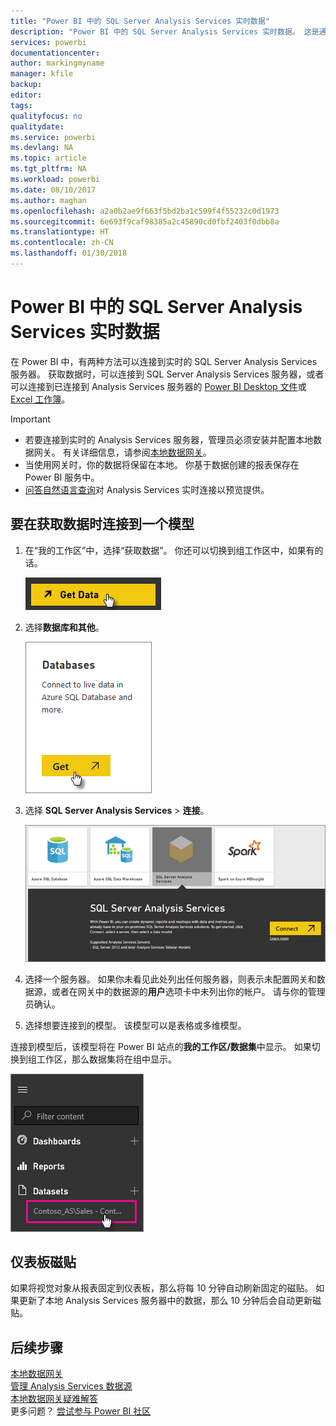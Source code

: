 ```yaml
---
title: "Power BI 中的 SQL Server Analysis Services 实时数据"
description: "Power BI 中的 SQL Server Analysis Services 实时数据。 这是通过为企业网关配置的数据源来实现。"
services: powerbi
documentationcenter: 
author: markingmyname
manager: kfile
backup: 
editor: 
tags: 
qualityfocus: no
qualitydate: 
ms.service: powerbi
ms.devlang: NA
ms.topic: article
ms.tgt_pltfrm: NA
ms.workload: powerbi
ms.date: 08/10/2017
ms.author: maghan
ms.openlocfilehash: a2a0b2ae9f663f5bd2ba1c599f4f55232c0d1973
ms.sourcegitcommit: 6e693f9caf98385a2c45890cd0fbf2403f0dbb8a
ms.translationtype: HT
ms.contentlocale: zh-CN
ms.lasthandoff: 01/30/2018
---
```

# <a name="sql-server-analysis-services-live-data-in-power-bi"></a>Power BI 中的 SQL Server Analysis Services 实时数据
在 Power BI 中，有两种方法可以连接到实时的 SQL Server Analysis Services 服务器。 获取数据时，可以连接到 SQL Server Analysis Services 服务器，或者可以连接到已连接到 Analysis Services 服务器的 [Power BI Desktop 文件](service-desktop-files.md)或 [Excel 工作簿](service-excel-workbook-files.md)。

 >[!IMPORTANT]
 >* 若要连接到实时的 Analysis Services 服务器，管理员必须安装并配置本地数据网关。 有关详细信息，请参阅[本地数据网关](service-gateway-onprem.md)。
 >* 当使用网关时，你的数据将保留在本地。  你基于数据创建的报表保存在 Power BI 服务中。 
 >* [问答自然语言查询](service-q-and-a-direct-query.md)对 Analysis Services 实时连接以预览提供。

## <a name="to-connect-to-a-model-from-get-data"></a>要在获取数据时连接到一个模型
1. 在“我的工作区”中，选择“获取数据”。 你还可以切换到组工作区中，如果有的话。
   
   ![](media/sql-server-analysis-services-tabular-data/connecttoas_getdatabutton.png)
2. 选择**数据库和其他**。
   
   ![](media/sql-server-analysis-services-tabular-data/connecttoas_getdata_1.png)
3. 选择 **SQL Server Analysis Services** > **连接**。 
   
   ![](media/sql-server-analysis-services-tabular-data/connecttoas_getdata_2.png)
4. 选择一个服务器。 如果你未看见此处列出任何服务器，则表示未配置网关和数据源，或者在网关中的数据源的**用户**选项卡中未列出你的帐户。 请与你的管理员确认。
5. 选择想要连接到的模型。 该模型可以是表格或多维模型。

连接到模型后，该模型将在 Power BI 站点的**我的工作区/数据集**中显示。 如果切换到组工作区，那么数据集将在组中显示。

![](media/sql-server-analysis-services-tabular-data/connecttoas_dataset_5.png)

## <a name="dashboard-tiles"></a>仪表板磁贴
如果将视觉对象从报表固定到仪表板，那么将每 10 分钟自动刷新固定的磁贴。 如果更新了本地 Analysis Services 服务器中的数据，那么 10 分钟后会自动更新磁贴。

## <a name="next-steps"></a>后续步骤
[本地数据网关](service-gateway-onprem.md)  
[管理 Analysis Services 数据源](service-gateway-enterprise-manage-ssas.md)  
[本地数据网关疑难解答](service-gateway-onprem-tshoot.md)  
更多问题？ [尝试参与 Power BI 社区](http://community.powerbi.com/)

